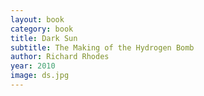 ```yaml
---
layout: book
category: book
title: Dark Sun
subtitle: The Making of the Hydrogen Bomb
author: Richard Rhodes
year: 2010
image: ds.jpg
---
```

